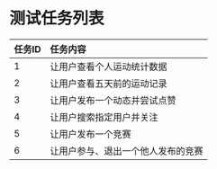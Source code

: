 # 测试任务列表

| 任务ID | 任务内容 |
| :--- | :--- |
| 1 | 让用户查看个人运动统计数据 |
| 2 | 让用户查看五天前的运动记录 |
| 3 | 让用户发布一个动态并尝试点赞 |
| 4 | 让用户搜索指定用户并关注 |
| 5 | 让用户发布一个竞赛 |
| 6 | 让用户参与、退出一个他人发布的竞赛 |



